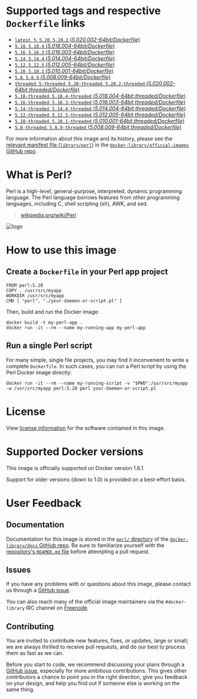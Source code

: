 # Supported tags and respective `Dockerfile` links

-	[`latest`, `5`, `5.20`, `5.20.2` (*5.020.002-64bit/Dockerfile*)](https://github.com/perl/docker-perl/blob/r20150503.0/5.020.002-64bit/Dockerfile)
-	[`5.18`, `5.18.4` (*5.018.004-64bit/Dockerfile*)](https://github.com/perl/docker-perl/blob/r20150503.0/5.018.004-64bit/Dockerfile)
-	[`5.16`, `5.16.3` (*5.016.003-64bit/Dockerfile*)](https://github.com/perl/docker-perl/blob/r20150503.0/5.016.003-64bit/Dockerfile)
-	[`5.14`, `5.14.4` (*5.014.004-64bit/Dockerfile*)](https://github.com/perl/docker-perl/blob/r20150503.0/5.014.004-64bit/Dockerfile)
-	[`5.12`, `5.12.5` (*5.012.005-64bit/Dockerfile*)](https://github.com/perl/docker-perl/blob/r20150503.0/5.012.005-64bit/Dockerfile)
-	[`5.10`, `5.10.1` (*5.010.001-64bit/Dockerfile*)](https://github.com/perl/docker-perl/blob/r20150503.0/5.010.001-64bit/Dockerfile)
-	[`5.8`, `5.8.9` (*5.008.009-64bit/Dockerfile*)](https://github.com/perl/docker-perl/blob/r20150503.0/5.008.009-64bit/Dockerfile)
-	[`threaded`, `5-threaded`, `5.20-threaded`, `5.20.2-threaded` (*5.020.002-64bit,threaded/Dockerfile*)](https://github.com/perl/docker-perl/blob/r20150503.0/5.020.002-64bit,threaded/Dockerfile)
-	[`5.18-threaded`, `5.18.4-threaded` (*5.018.004-64bit,threaded/Dockerfile*)](https://github.com/perl/docker-perl/blob/r20150503.0/5.018.004-64bit,threaded/Dockerfile)
-	[`5.16-threaded`, `5.16.3-threaded` (*5.016.003-64bit,threaded/Dockerfile*)](https://github.com/perl/docker-perl/blob/r20150503.0/5.016.003-64bit,threaded/Dockerfile)
-	[`5.14-threaded`, `5.14.4-threaded` (*5.014.004-64bit,threaded/Dockerfile*)](https://github.com/perl/docker-perl/blob/r20150503.0/5.014.004-64bit,threaded/Dockerfile)
-	[`5.12-threaded`, `5.12.5-threaded` (*5.012.005-64bit,threaded/Dockerfile*)](https://github.com/perl/docker-perl/blob/r20150503.0/5.012.005-64bit,threaded/Dockerfile)
-	[`5.10-threaded`, `5.10.1-threaded` (*5.010.001-64bit,threaded/Dockerfile*)](https://github.com/perl/docker-perl/blob/r20150503.0/5.010.001-64bit,threaded/Dockerfile)
-	[`5.8-threaded`, `5.8.9-threaded` (*5.008.009-64bit,threaded/Dockerfile*)](https://github.com/perl/docker-perl/blob/r20150503.0/5.008.009-64bit,threaded/Dockerfile)

For more information about this image and its history, please see the [relevant manifest file (`library/perl`)](https://github.com/docker-library/official-images/blob/master/library/perl) in the [`docker-library/official-images` GitHub repo](https://github.com/docker-library/official-images).

# What is Perl?

Perl is a high-level, general-purpose, interpreted, dynamic programming language. The Perl language borrows features from other programming languages, including C, shell scripting (sh), AWK, and sed.

> [wikipedia.org/wiki/Perl](https://en.wikipedia.org/wiki/Perl)

![logo](https://raw.githubusercontent.com/docker-library/docs/master/perl/logo.png)

# How to use this image

## Create a `Dockerfile` in your Perl app project

	FROM perl:5.20
	COPY . /usr/src/myapp
	WORKDIR /usr/src/myapp
	CMD [ "perl", "./your-daemon-or-script.pl" ]

Then, build and run the Docker image:

	docker build -t my-perl-app .
	docker run -it --rm --name my-running-app my-perl-app

## Run a single Perl script

For many simple, single file projects, you may find it inconvenient to write a complete `Dockerfile`. In such cases, you can run a Perl script by using the Perl Docker image directly:

	docker run -it --rm --name my-running-script -v "$PWD":/usr/src/myapp -w /usr/src/myapp perl:5.20 perl your-daemon-or-script.pl

# License

View [license information](http://dev.perl.org/licenses/) for the software contained in this image.

# Supported Docker versions

This image is officially supported on Docker version 1.6.1.

Support for older versions (down to 1.0) is provided on a best-effort basis.

# User Feedback

## Documentation

Documentation for this image is stored in the [`perl/` directory](https://github.com/docker-library/docs/tree/master/perl) of the [`docker-library/docs` GitHub repo](https://github.com/docker-library/docs). Be sure to familiarize yourself with the [repository's `REAMDE.md` file](https://github.com/docker-library/docs/blob/master/README.md) before attempting a pull request.

## Issues

If you have any problems with or questions about this image, please contact us through a [GitHub issue](https://github.com/Perl/docker-perl/issues).

You can also reach many of the official image maintainers via the `#docker-library` IRC channel on [Freenode](https://freenode.net).

## Contributing

You are invited to contribute new features, fixes, or updates, large or small; we are always thrilled to receive pull requests, and do our best to process them as fast as we can.

Before you start to code, we recommend discussing your plans through a [GitHub issue](https://github.com/Perl/docker-perl/issues), especially for more ambitious contributions. This gives other contributors a chance to point you in the right direction, give you feedback on your design, and help you find out if someone else is working on the same thing.

